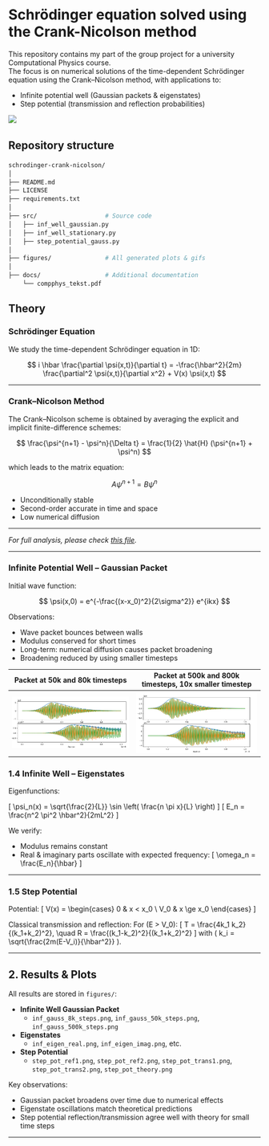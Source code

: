# Schrödinger equation solved using the Crank-Nicolson method

This repository contains my part of the group project for a university Computational Physics course.  
The focus is on numerical solutions of the time-dependent Schrödinger equation using the Crank–Nicolson method, with applications to:

- Infinite potential well (Gaussian packets & eigenstates)
- Step potential (transmission and reflection probabilities)

![](figures/psi_slider.gif)


## Repository structure

```bash
schrodinger-crank-nicolson/
│
├── README.md
├── LICENSE
├── requirements.txt       
│
├── src/                   # Source code
│   ├── inf_well_gaussian.py
│   ├── inf_well_stationary.py
│   ├── step_potential_gauss.py
│
├── figures/               # All generated plots & gifs
│
├── docs/                  # Additional documentation
    └── compphys_tekst.pdf

```


## Theory

### Schrödinger Equation

We study the time-dependent Schrödinger equation in 1D:

$$
i \hbar \frac{\partial \psi(x,t)}{\partial t} = -\frac{\hbar^2}{2m} \frac{\partial^2 \psi(x,t)}{\partial x^2} + V(x) \psi(x,t)
$$

---

### Crank–Nicolson Method

The Crank–Nicolson scheme is obtained by averaging the explicit and implicit finite-difference schemes:

$$
\frac{\psi^{n+1} - \psi^n}{\Delta t} = \frac{1}{2} \hat{H} (\psi^{n+1} + \psi^n)
$$

which leads to the matrix equation:

$$
A \psi^{n+1} = B \psi^n
$$

- Unconditionally stable
- Second-order accurate in time and space
- Low numerical diffusion

---

*For full analysis, please check [this file](docs/compphys_tekst.pdf).*

---

### Infinite Potential Well – Gaussian Packet

Initial wave function:

$$
\psi(x,0) = e^{-\frac{(x-x_0)^2}{2\sigma^2}} e^{ikx}
$$

Observations:
- Wave packet bounces between walls
- Modulus conserved for short times
- Long-term: numerical diffusion causes packet broadening
- Broadening reduced by using smaller timesteps

| Packet at 50k and 80k timesteps | Packet at 500k and 800k timesteps, 10x smaller timestep |
|---|---|
| ![](figures/inf_gauss_50k_steps.png) | ![](figures/inf_gauss_500k_steps.png) |



### 1.4 Infinite Well – Eigenstates

Eigenfunctions:

\[
\psi_n(x) = \sqrt{\frac{2}{L}} \sin \left( \frac{n \pi x}{L} \right)
\]
\[
E_n = \frac{n^2 \pi^2 \hbar^2}{2mL^2}
\]

We verify:
- Modulus remains constant
- Real & imaginary parts oscillate with expected frequency:
\[
\omega_n = \frac{E_n}{\hbar}
\]

---

### 1.5 Step Potential

Potential:
\[
V(x) =
\begin{cases}
0 & x < x_0 \\
V_0 & x \ge x_0
\end{cases}
\]

Classical transmission and reflection:
For \(E > V_0\):
\[
T = \frac{4k_1 k_2}{(k_1+k_2)^2}, \quad R = \frac{(k_1-k_2)^2}{(k_1+k_2)^2}
\]
with \( k_i = \sqrt{\frac{2m(E-V_i)}{\hbar^2}} \).

---

## 2. Results & Plots

All results are stored in `figures/`:

- **Infinite Well Gaussian Packet**
  - `inf_gauss_8k_steps.png`, `inf_gauss_50k_steps.png`, `inf_gauss_500k_steps.png`
- **Eigenstates**
  - `inf_eigen_real.png`, `inf_eigen_imag.png`, etc.
- **Step Potential**
  - `step_pot_ref1.png`, `step_pot_ref2.png`, `step_pot_trans1.png`, `step_pot_trans2.png`, `step_pot_theory.png`

Key observations:
- Gaussian packet broadens over time due to numerical effects
- Eigenstate oscillations match theoretical predictions
- Step potential reflection/transmission agree well with theory for small time steps

---
